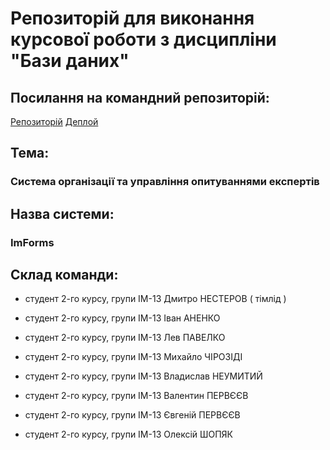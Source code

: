 # Репозиторій для виконання курсової роботи з дисципліни "Бази даних"

## Посилання на командний репозиторій:

[Репозиторій](https://github.com/Dimdim28/ImForms "Командний репозиторій")
[Деплой](https://dimdim28.github.io/ImForms/ "Командний деплой")

## Тема:

### Система організації та управління опитуваннями експертів

## Назва системи:

### ImForms

## Склад команди:

- студент 2-го курсу, групи ІМ-13 Дмитро НЕСТЕРОВ ( тімлід )

- студент 2-го курсу, групи ІМ-13 Іван АНЕНКО

- студент 2-го курсу, групи ІМ-13 Лев ПАВЕЛКО

- студент 2-го курсу, групи ІМ-13 Михайло ЧІРОЗІДІ

- студент 2-го курсу, групи ІМ-13 Владислав НЕУМИТИЙ

- студент 2-го курсу, групи ІМ-13 Валентин ПЕРВЄЄВ

- студент 2-го курсу, групи ІМ-13 Євгеній ПЕРВЄЄВ

- студент 2-го курсу, групи ІМ-13 Олексій ШОПЯК

